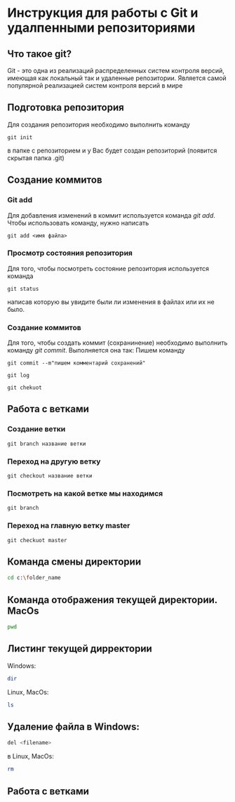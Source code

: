 # Инструкция для работы с Git и удалпенными репозиториями

## Что такое git?
Git - это одна из реализаций распределенных систем контроля версий, имеющая как локальный так и удаленные репозитории. Является самой популярной реализацией систем контроля версий в мире
## Подготовка репозитория
Для создания репозитория необходимо выполнить команду 
```
git init 
```
в папке  с репозиторием и у Вас будет создан репозиторий (появится скрытая папка .git)

## Создание коммитов

### Git add
Для добавления изменений в коммит используется команда *git add*. Чтобы использовать команду, нужно написать 
```
git add <имя файла>
```

### Просмотр состояния репозитория
Для того, чтобы посмотреть состояние репозитория используется команда 
```
git status
``` 

 написав которую вы увидите были ли изменения в файлах или их не было.

### Создание коммитов
Для того, чтобы создать коммит (сохранинение) необходимо выполнить команду *git commit*.
Выполняется она так:
Пишем команду 
``` 
git commit --m"пишем комментарий сохранений"
```
```
git log
```

```
git chekuot
```

## Работа с ветками 

### Создание ветки
```
git branch название ветки
```
### Переход на другую ветку
```
git checkout название ветки
```
### Посмотреть на какой ветке мы находимся
```
git branch
```
### Переход на главную ветку master
```
git checkuot master
```




## Команда смены директории 
```sh
cd c:\folder_name
```

## Команда отображения текущей директории. MacOs
```sh
pwd
```

## Листинг текущей дирректории
Windows:
```sh
dir
```
Linux, MacOs:
```sh
ls
```

## Удаление файла в Windows:
```sh
del <filename>
```
в Linux, MacOs:
```sh
rm
```
## Работа с ветками
